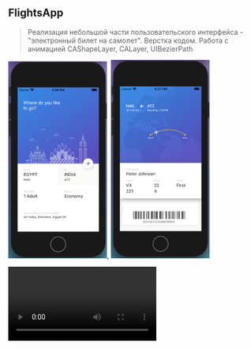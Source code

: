 ## FlightsApp
 
 > Реализация небольшой части пользовательского интерфейса - "электронный билет на самолет". 
 Верстка кодом. Работа с анимацией CAShapeLayer, CALayer, UIBezierPath
 
 <img src = "Simulator_SE_1.png" width="200px">, <img src = "Simulator_SE_2.png" width="200px">
 
 <video>
  <source src="Simulator_SE_animation.mp4">
 </video>
